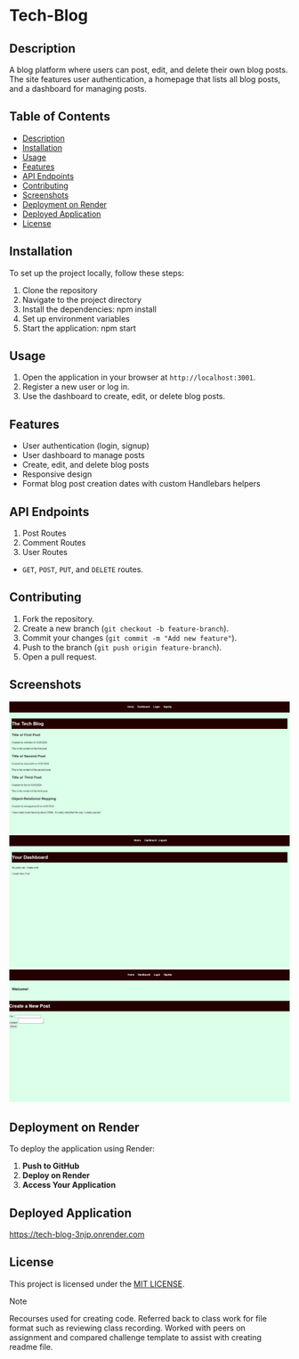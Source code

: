 # Tech-Blog

## Description

A blog platform where users can post, edit, and delete their own blog posts. The site features user authentication, a homepage that lists all blog posts, and a dashboard for managing posts.

## Table of Contents

- [Description](#Description)
- [Installation](#installation)
- [Usage](#usage)
- [Features](#features)
- [API Endpoints](#api-endpoints)
- [Contributing](#contributing)
- [Screenshots](#screenshots)
- [Deployment on Render](#deployment-on-render)
- [Deployed Application](#deployed-application)
- [License](#license)

## Installation

To set up the project locally, follow these steps:

1. Clone the repository
2. Navigate to the project directory
3. Install the dependencies: npm install
4. Set up environment variables
5. Start the application: npm start

## Usage

1. Open the application in your browser at `http://localhost:3001`.
2. Register a new user or log in.
3. Use the dashboard to create, edit, or delete blog posts.

## Features

- User authentication (login, signup)
- User dashboard to manage posts
- Create, edit, and delete blog posts
- Responsive design
- Format blog post creation dates with custom Handlebars helpers

## API Endpoints

1. Post Routes
2. Comment Routes
3. User Routes

- `GET`, `POST`, `PUT`, and `DELETE` routes.

## Contributing

1. Fork the repository.
2. Create a new branch (`git checkout -b feature-branch`).
3. Commit your changes (`git commit -m "Add new feature"`).
4. Push to the branch (`git push origin feature-branch`).
5. Open a pull request.

## Screenshots

![alt text](<Images/Screenshot 1.png>)
![alt text](<Images/Screenshot 2.png>)
![alt text](<Images/Screenshot 3.png>)

## Deployment on Render

To deploy the application using Render:

1. **Push to GitHub**
2. **Deploy on Render**
3. **Access Your Application**

## Deployed Application

https://tech-blog-3njp.onrender.com

## License

This project is licensed under the [MIT LICENSE](LICENSE).

> [!NOTE]  
> Recourses used for creating code. Referred back to class work for file format such as reviewing class recording. Worked with peers on assignment and compared challenge template to assist with creating readme file.
